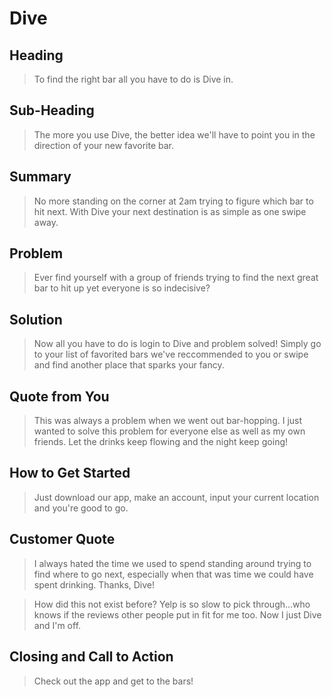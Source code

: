 # Dive #

<!-- 
> This material was originally posted [here](http://www.quora.com/What-is-Amazons-approach-to-product-development-and-product-management). It is reproduced here for posterities sake.

There is an approach called "working backwards" that is widely used at Amazon. They work backwards from the customer, rather than starting with an idea for a product and trying to bolt customers onto it. While working backwards can be applied to any specific product decision, using this approach is especially important when developing new products or features.

For new initiatives a product manager typically starts by writing an internal press release announcing the finished product. The target audience for the press release is the new/updated product's customers, which can be retail customers or internal users of a tool or technology. Internal press releases are centered around the customer problem, how current solutions (internal or external) fail, and how the new product will blow away existing solutions.

If the benefits listed don't sound very interesting or exciting to customers, then perhaps they're not (and shouldn't be built). Instead, the product manager should keep iterating on the press release until they've come up with benefits that actually sound like benefits. Iterating on a press release is a lot less expensive than iterating on the product itself (and quicker!).

If the press release is more than a page and a half, it is probably too long. Keep it simple. 3-4 sentences for most paragraphs. Cut out the fat. Don't make it into a spec. You can accompany the press release with a FAQ that answers all of the other business or execution questions so the press release can stay focused on what the customer gets. My rule of thumb is that if the press release is hard to write, then the product is probably going to suck. Keep working at it until the outline for each paragraph flows. 

Oh, and I also like to write press-releases in what I call "Oprah-speak" for mainstream consumer products. Imagine you're sitting on Oprah's couch and have just explained the product to her, and then you listen as she explains it to her audience. That's "Oprah-speak", not "Geek-speak".

Once the project moves into development, the press release can be used as a touchstone; a guiding light. The product team can ask themselves, "Are we building what is in the press release?" If they find they're spending time building things that aren't in the press release (overbuilding), they need to ask themselves why. This keeps product development focused on achieving the customer benefits and not building extraneous stuff that takes longer to build, takes resources to maintain, and doesn't provide real customer benefit (at least not enough to warrant inclusion in the press release).
 -->
 
## Heading ##
  > To find the right bar all you have to do is Dive in.

## Sub-Heading ##
  > The more you use Dive, the better idea we'll have to point you in the direction of your new favorite bar.

## Summary ##
  > No more standing on the corner at 2am trying to figure which bar to hit next. With Dive your next destination is as simple as one swipe away.

## Problem ##
  > Ever find yourself with a group of friends trying to find the next great bar to hit up yet everyone is so indecisive?

## Solution ##
  > Now all you have to do is login to Dive and problem solved! Simply go to your list of favorited bars we've reccommended to you or swipe and find another place that sparks your fancy.

## Quote from You ##
  > This was always a problem when we went out bar-hopping. I just wanted to solve this problem for everyone else as well as my own friends. Let the drinks keep flowing and the night keep going!

## How to Get Started ##
  > Just download our app, make an account, input your current location and you're good to go.

## Customer Quote ##
  > I always hated the time we used to spend standing around trying to find where to go next, especially when that was time we could have spent drinking. Thanks, Dive!

   > How did this not exist before? Yelp is so slow to pick through...who knows if the reviews other people put in fit for me too. Now I just Dive and I'm off.

## Closing and Call to Action ##
  > Check out the app and get to the bars!
